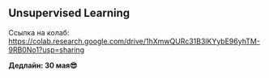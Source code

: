 ## Unsupervised Learning

Ссылка на колаб: https://colab.research.google.com/drive/1hXmwQURc31B3lKYybE96yhTM-9RB0No1?usp=sharing 

**Дедлайн: 30 мая😎**